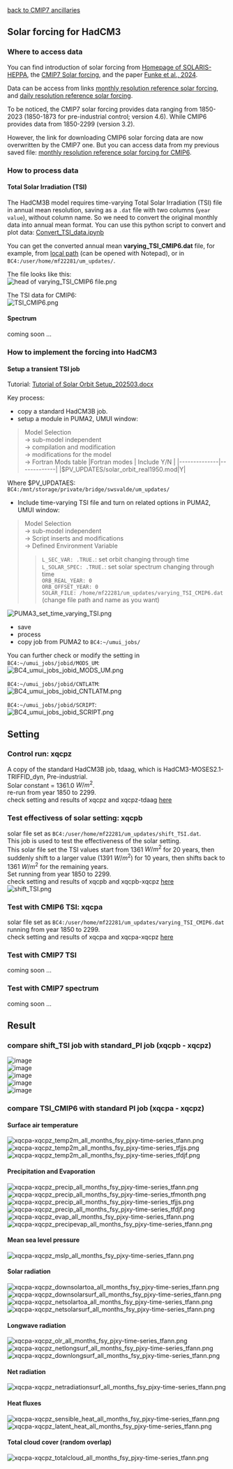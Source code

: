 [back to CMIP7 ancillaries](CMIP7_ancillaries.md)

## Solar forcing for HadCM3

### Where to access data
You can find introduction of solar forcing from [Homepage of SOLARIS-HEPPA](https://www.solarisheppa.kit.edu/index.php), the [CMIP7 Solar forcing](https://www.solarisheppa.kit.edu/75.php), and the paper [Funke et al., 2024](https://gmd.copernicus.org/articles/17/1217/2024/).

Data can be access from links [monthly resolution reference solar forcing](https://cloud.iaa.es/index.php/s/n7cacmRBjk5Gb8f), and [daily resolution reference solar forcing](https://cloud.iaa.es/index.php/s/nJFTPcnFwZ3smTo).


To be noticed, the CMIP7 solar forcing provides data ranging from 1850-2023 (1850-1873 for pre-industrial control; version 4.6). While CMIP6 provides data from 1850-2299 (version 3.2).

However, the link for downloading CMIP6 solar forcing data are now overwritten by the CMIP7 one. But you can access data from my previous saved file: [monthly resolution reference solar forcing for CMIP6](Attachments/CMIP7_fcg_solar/solarforcing-ref-mon_input4MIPs_solar_CMIP_SOLARIS-HEPPA-3-2_gn_18500101-22991231.nc).

### How to process data

#### Total Solar Irradiation (TSI)
The HadCM3B model requires time-varying Total Solar Irradiation (TSI) file in annual mean resolution, saving as a `.dat` file with two columns (`year value`), without column name. So we need to convert the original monthly data into annual mean format. You can use this python script to convert and plot data: [Convert_TSI_data.ipynb](Attachments/CMIP7_fcg_solar/Convert_TSI_data.ipynb)

You can get the converted annual mean **varying_TSI_CMIP6.dat** file, for example, from [local path](Attachments/CMIP7_fcg_solar/varying_TSI_CMIP6.dat) (can be opened with Notepad), or in `BC4:/user/home/mf22281/um_updates/`.

The file looks like this:  
![head of varying_TSI_CMIP6 file.png](<Attachments/CMIP7_fcg_solar/head of varying_TSI_CMIP6 file.png>)

The TSI data for CMIP6:  
![TSI_CMIP6.png](Attachments/CMIP7_fcg_solar/TSI_CMIP6.png)

#### Spectrum
coming soon ...

### How to implement the forcing into HadCM3

#### Setup a transient TSI job
Tutorial: [Tutorial of Solar Orbit Setup_202503.docx](<Attachments/CMIP7_fcg_solar/Tutorial of Solar Orbit Setup_202503.docx>)


Key process:
- copy a standard HadCM3B job. 
- setup a module in PUMA2, UMUI window:



> Model Selection  
-> sub-model independent  
-> compilation and modification  
-> modifications for the model  
-> Fortran Mods table
> |Fortran modes | Include Y/N |
> |--------------|-------------|
> |$PV_UPDATES/solar_orbit_real1950.mod|Y|


Where $PV_UPDATAES: `BC4:/mnt/storage/private/bridge/swsvalde/um_updates/`

- Include time-varying TSI file and turn on related options in PUMA2, UMUI window:
> Model Selection  
-> sub-model independent  
-> Script inserts and modifications  
-> Defined Environment Variable  
>> `L_SEC_VAR: .TRUE.`: set orbit changing through time  
>> `L_SOLAR_SPEC: .TRUE.`: set solar spectrum changing through time  
>> `ORB_REAL_YEAR: 0`  
>> `ORB_OFFSET_YEAR: 0`  
>> `SOLAR_FILE: /home/mf22281/um_updates/varying_TSI_CMIP6.dat` (change file path and name as you want)

![PUMA3_set_time_varying_TSI.png](Attachments/CMIP7_fcg_solar/PUMA3_set_time_varying_TSI.png)

- save
- process
- copy job from PUMA2 to `BC4:~/umui_jobs/`

You can further check or modify the setting in
`BC4:~/umui_jobs/jobid/MODS_UM`:  
![BC4_umui_jobs_jobid_MODS_UM.png](Attachments/CMIP7_fcg_solar/BC4_umui_jobs_jobid_MODS_UM.png)

`BC4:~/umui_jobs/jobid/CNTLATM`:  
![BC4_umui_jobs_jobid_CNTLATM.png](Attachments/CMIP7_fcg_solar/BC4_umui_jobs_jobid_CNTLATM.png)

`BC4:~/umui_jobs/jobid/SCRIPT`:  
![BC4_umui_jobs_jobid_SCRIPT.png](Attachments/CMIP7_fcg_solar/BC4_umui_jobs_jobid_SCRIPT.png)

## Setting
### Control run: xqcpz
A copy of the standard HadCM3B job, tdaag, which is HadCM3-MOSES2.1-TRIFFID_dyn, Pre-industrial.  
Solar constant = 1361.0 $W/m^2$.  
re-run from year 1850 to 2299.  
check setting and results of xqcpz and xqcpz-tdaag [here](https://www.paleo.bristol.ac.uk/ummodel/data/xqcpz/standard_new_html/xqcpz.html)
### Test effectivess of solar setting: xqcpb
solar file set as `BC4:/user/home/mf22281/um_updates/shift_TSI.dat`.  
This job is used to test the effectiveness of the solar setting.    
This solar file set the TSI values start from 1361 $W/m^{2}$ for 20 years, then suddenly shift to a larger value (1391 $W/m^{2}$) for 10 years, then shifts back to 1361 $W/m^{2}$ for the remaining years.  
Set running from year 1850 to 2299.  
check setting and results of xqcpb and xqcpb-xqcpz [here](https://www.paleo.bristol.ac.uk/ummodel/data/xqcpb/standard_new_html/xqcpb.html)  
![shift_TSI.png](Attachments/CMIP7_fcg_solar/shift_TSI.png)
### Test with CMIP6 TSI: xqcpa
solar file set as `BC4:/user/home/mf22281/um_updates/varying_TSI_CMIP6.dat`  
running from year 1850 to 2299.  
check setting and results of xqcpa and xqcpa-xqcpz [here](https://www.paleo.bristol.ac.uk/ummodel/data/xqcpa/standard_new_html/xqcpa.html)  
### Test with CMIP7 TSI
coming soon ...

### Test with CMIP7 spectrum
coming soon ...

## Result
### compare shift_TSI job with standard_PI job (xqcpb - xqcpz)  
![image](https://github.com/user-attachments/assets/7762aedd-0c65-454f-9632-6dcf477a97cc)  
![image](https://github.com/user-attachments/assets/ccc5be62-b5a2-4ad6-ac68-83363a52f158)  
![image](https://github.com/user-attachments/assets/96537323-489d-4b72-9f33-a73e48a588a5)  
![image](https://github.com/user-attachments/assets/b71da5e7-f283-4a27-87e2-1a8eea062eec)  
![image](https://github.com/user-attachments/assets/d1b0e4c9-5ac0-43bc-a582-9d79ce723423)  


### compare TSI_CMIP6 with standard PI job (xqcpa - xqcpz)
#### Surface air temperature
![xqcpa-xqcpz_temp2m_all_months_fsy_pjxy-time-series_tfann.png](Attachments/CMIP7_fcg_solar/xqcpa-xqcpz_temp2m_all_months_fsy_pjxy-time-series_tfann.png)  
![xqcpa-xqcpz_temp2m_all_months_fsy_pjxy-time-series_tfjjs.png](Attachments/CMIP7_fcg_solar/xqcpa-xqcpz_temp2m_all_months_fsy_pjxy-time-series_tfjjs.png)  
![xqcpa-xqcpz_temp2m_all_months_fsy_pjxy-time-series_tfdjf.png](Attachments/CMIP7_fcg_solar/xqcpa-xqcpz_temp2m_all_months_fsy_pjxy-time-series_tfdjf.png)  

#### Precipitation and Evaporation
![xqcpa-xqcpz_precip_all_months_fsy_pjxy-time-series_tfann.png](Attachments/CMIP7_fcg_solar/xqcpa-xqcpz_precip_all_months_fsy_pjxy-time-series_tfann.png)  
![xqcpa-xqcpz_precip_all_months_fsy_pjxy-time-series_tfmonth.png](Attachments/CMIP7_fcg_solar/xqcpa-xqcpz_precip_all_months_fsy_pjxy-time-series_tfmonth.png)  
![xqcpa-xqcpz_precip_all_months_fsy_pjxy-time-series_tfjjs.png](Attachments/CMIP7_fcg_solar/xqcpa-xqcpz_precip_all_months_fsy_pjxy-time-series_tfjjs.png)  
![xqcpa-xqcpz_precip_all_months_fsy_pjxy-time-series_tfdjf.png](Attachments/CMIP7_fcg_solar/xqcpa-xqcpz_precip_all_months_fsy_pjxy-time-series_tfdjf.png)  
![xqcpa-xqcpz_evap_all_months_fsy_pjxy-time-series_tfann.png](Attachments/CMIP7_fcg_solar/xqcpa-xqcpz_evap_all_months_fsy_pjxy-time-series_tfann.png)  
![xqcpa-xqcpz_precipevap_all_months_fsy_pjxy-time-series_tfann.png](Attachments/CMIP7_fcg_solar/xqcpa-xqcpz_precipevap_all_months_fsy_pjxy-time-series_tfann.png)  

#### Mean sea level pressure
![xqcpa-xqcpz_mslp_all_months_fsy_pjxy-time-series_tfann.png](Attachments/CMIP7_fcg_solar/xqcpa-xqcpz_mslp_all_months_fsy_pjxy-time-series_tfann.png)  

#### Solar radiation
![xqcpa-xqcpz_downsolartoa_all_months_fsy_pjxy-time-series_tfann.png](Attachments/CMIP7_fcg_solar/xqcpa-xqcpz_downsolartoa_all_months_fsy_pjxy-time-series_tfann.png)  
![xqcpa-xqcpz_downsolarsurf_all_months_fsy_pjxy-time-series_tfann.png](Attachments/CMIP7_fcg_solar/xqcpa-xqcpz_downsolarsurf_all_months_fsy_pjxy-time-series_tfann.png)  
![xqcpa-xqcpz_netsolartoa_all_months_fsy_pjxy-time-series_tfann.png](Attachments/CMIP7_fcg_solar/xqcpa-xqcpz_netsolartoa_all_months_fsy_pjxy-time-series_tfann.png)  
![xqcpa-xqcpz_netsolarsurf_all_months_fsy_pjxy-time-series_tfann.png](Attachments/CMIP7_fcg_solar/xqcpa-xqcpz_netsolarsurf_all_months_fsy_pjxy-time-series_tfann.png)  

#### Longwave radiation
![xqcpa-xqcpz_olr_all_months_fsy_pjxy-time-series_tfann.png](Attachments/CMIP7_fcg_solar/xqcpa-xqcpz_olr_all_months_fsy_pjxy-time-series_tfann.png)  
![xqcpa-xqcpz_netlongsurf_all_months_fsy_pjxy-time-series_tfann.png](Attachments/CMIP7_fcg_solar/xqcpa-xqcpz_netlongsurf_all_months_fsy_pjxy-time-series_tfann.png)  
![xqcpa-xqcpz_downlongsurf_all_months_fsy_pjxy-time-series_tfann.png](Attachments/CMIP7_fcg_solar/xqcpa-xqcpz_downlongsurf_all_months_fsy_pjxy-time-series_tfann.png)  

#### Net radiation
![xqcpa-xqcpz_netradiationsurf_all_months_fsy_pjxy-time-series_tfann.png](Attachments/CMIP7_fcg_solar/xqcpa-xqcpz_netradiationsurf_all_months_fsy_pjxy-time-series_tfann.png)  


#### Heat fluxes
![xqcpa-xqcpz_sensible_heat_all_months_fsy_pjxy-time-series_tfann.png](Attachments/CMIP7_fcg_solar/xqcpa-xqcpz_sensible_heat_all_months_fsy_pjxy-time-series_tfann.png)  
![xqcpa-xqcpz_latent_heat_all_months_fsy_pjxy-time-series_tfann.png](Attachments/CMIP7_fcg_solar/xqcpa-xqcpz_latent_heat_all_months_fsy_pjxy-time-series_tfann.png)  

#### Total cloud cover (random overlap)
![xqcpa-xqcpz_totalcloud_all_months_fsy_pjxy-time-series_tfann.png](Attachments/CMIP7_fcg_solar/xqcpa-xqcpz_totalcloud_all_months_fsy_pjxy-time-series_tfann.png)  












